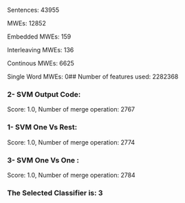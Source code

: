 Sentences: 43955

MWEs: 12852

Embedded MWEs: 159

Interleaving MWEs: 136

Continous MWEs: 6625

Single Word MWEs: 0## Number of features used: 2282368

### 2- SVM Output Code: 
Score: 1.0, Number of merge operation: 2767
### 1- SVM One Vs Rest: 
Score: 1.0, Number of merge operation: 2774
### 3- SVM One Vs One : 
Score: 1.0, Number of merge operation: 2784
### The Selected Classifier is: 3
